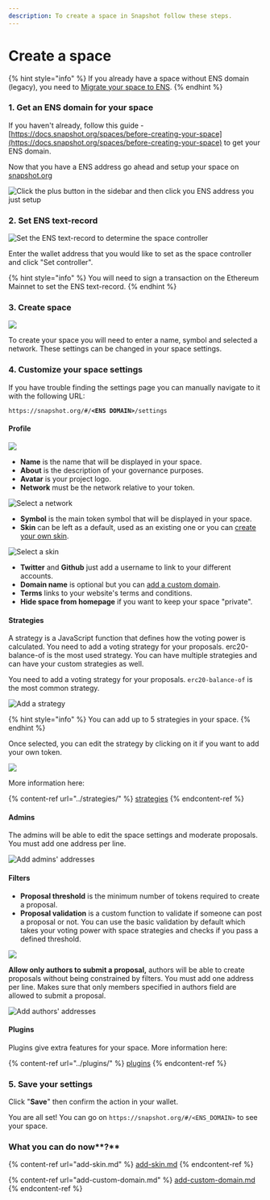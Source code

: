 ```yaml
---
description: To create a space in Snapshot follow these steps.
---
```


# Create a space

{% hint style="info" %}
If you already have a space without ENS domain (legacy), you need to [Migrate your space to ENS](https://docs.snapshot.page/spaces/migrate).
{% endhint %}

### 1. Get an ENS domain for your space

If you haven't already, follow this guide - [https://docs.snapshot.org/spaces/before-creating-your-space](https://docs.snapshot.org/spaces/before-creating-your-space) to get your ENS domain.

Now that you have a ENS address go ahead and setup your space on [snapshot.org](https://snapshot.org/#/setup)

![Click the plus button in the sidebar and then click you ENS address you just setup](<../.gitbook/assets/image (1) (2).png>)

### 2. Set ENS text-record

![Set the ENS text-record to determine the space controller](<../.gitbook/assets/image (7) (1).png>)

Enter the wallet address that you would like to set as the space controller and click "Set controller".&#x20;

{% hint style="info" %}
You will need to sign a transaction on the Ethereum Mainnet to set the ENS text-record.
{% endhint %}

### 3. Create space

![](<../.gitbook/assets/image (6).png>)

To create your space you will need to enter a name, symbol and selected a network. These settings can be changed in your space settings.

### **4. Customize your space settings**

If you have trouble finding the settings page you can manually navigate to it with the following URL:&#x20;

`https://snapshot.org/#/`**`<ENS DOMAIN>`**`/settings`

#### Profile

![](../.gitbook/assets/profile-settings.png)

* **Name** is the name that will be displayed in your space.
* **About** is the description of your governance purposes.
* **Avatar** is your project logo.
* **Network** must be the network relative to your token.

![Select a network](../.gitbook/assets/select-a-network.png)

* **Symbol** is the main token symbol that will be displayed in your space.
* **Skin** can be left as a default, used as an existing one or you can [create your own skin](add-skin.md).

![Select a skin](../.gitbook/assets/select-a-skin.png)

* **Twitter** and **Github** just add a username to link to your different accounts.
* **Domain name** is optional but you can [add a custom domain](add-custom-domain.md).
* **Terms** links to your website's terms and conditions.
* **Hide space from homepage** if you want to keep your space "private".

#### **Strategies**

A strategy is a JavaScript function that defines how the voting power is calculated. You need to add a voting strategy for your proposals. erc20-balance-of is the most used strategy.  You can have multiple strategies and can have your custom strategies as well.&#x20;

You need to add a voting strategy for your proposals. `erc20-balance-of` is the most common strategy.

![Add a strategy](../.gitbook/assets/add-a-strategy.png)

{% hint style="info" %}
You can add up to 5 strategies in your space.
{% endhint %}

Once selected, you can edit the strategy by clicking on it if you want to add your own token.

![](../.gitbook/assets/edit-a-strategy.png)

More information here:

{% content-ref url="../strategies/" %}
[strategies](../strategies/)
{% endcontent-ref %}

#### Admins

The admins will be able to edit the space settings and moderate proposals. You must add one address per line.

![Add admins' addresses](../.gitbook/assets/add-admins-addresses.png)

#### Filters

* **Proposal threshold** is the minimum number of tokens required to create a proposal.
* **Proposal validation** is a custom function to validate if someone can post a proposal or not. You can use the basic validation by default which takes your voting power with space strategies and checks if you pass a defined threshold.

![](<../.gitbook/assets/Capture d’écran 2022-02-22 à 12.33.34.png>)

**Allow only authors to submit a proposal,** authors will be able to create proposals without being constrained by filters. You must add one address per line. Makes sure that only members specified in authors field are allowed to submit a proposal.&#x20;

![Add authors' addresses](<../.gitbook/assets/Capture d’écran 2022-02-22 à 12.26.04.png>)

####

#### Plugins

Plugins give extra features for your space. More information here:

{% content-ref url="../plugins/" %}
[plugins](../plugins/)
{% endcontent-ref %}

### 5. Save your settings

Click "**Save**" then confirm the action in your wallet.

You are all set! You can go on `https://snapshot.org/#/<ENS_DOMAIN>` to see your space.

### What you can do now**?**

{% content-ref url="add-skin.md" %}
[add-skin.md](add-skin.md)
{% endcontent-ref %}

{% content-ref url="add-custom-domain.md" %}
[add-custom-domain.md](add-custom-domain.md)
{% endcontent-ref %}
